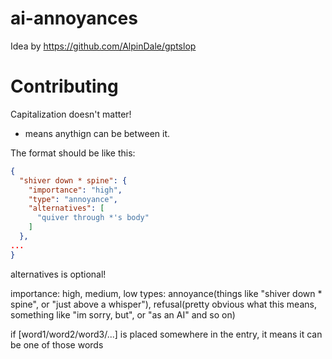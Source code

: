 # ai-annoyances

Idea by https://github.com/AlpinDale/gptslop

# Contributing
Capitalization doesn't matter!
* means anythign can be between it.

The format should be like this:
```json
{
  "shiver down * spine": {
    "importance": "high",
    "type": "annoyance",
    "alternatives": [
      "quiver through *'s body"
    ]
  },
...
}
```

alternatives is optional!

importance: high, medium, low
types: annoyance(things like "shiver down * spine", or "just above a whisper"), refusal(pretty obvious what this means, something like "im sorry, but", or "as an AI" and so on)

if [word1/word2/word3/...] is placed somewhere in the entry, it means it can be one of those words
